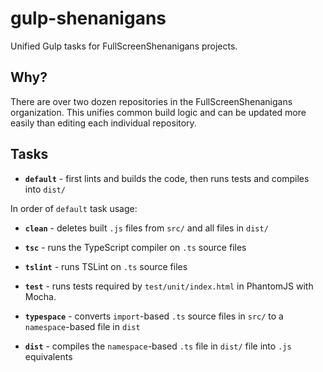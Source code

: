 # gulp-shenanigans

Unified Gulp tasks for FullScreenShenanigans projects.

## Why?

There are over two dozen repositories in the FullScreenShenanigans organization.
This unifies common build logic and can be updated more easily than editing each individual repository.

## Tasks

* **`default`** - first lints and builds the code, then runs tests and compiles into `dist/`

In order of `default` task usage:

* **`clean`** - deletes built `.js` files from `src/` and all files in `dist/`

* **`tsc`** - runs the TypeScript compiler on `.ts` source files

* **`tslint`** - runs TSLint on `.ts` source files

* **`test`** - runs tests required by `test/unit/index.html` in PhantomJS with Mocha.

* **`typespace`** - converts `import`-based `.ts` source files in `src/` to a `namespace`-based file in `dist`

* **`dist`** - compiles the `namespace`-based `.ts` file in `dist/` file into `.js` equivalents
